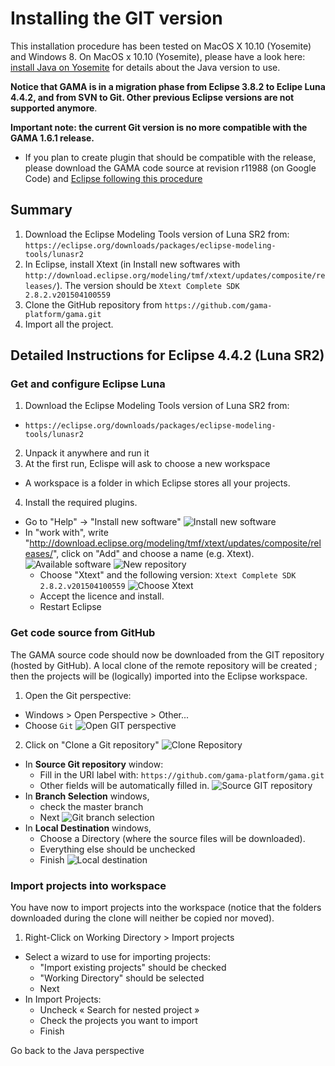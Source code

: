 # Installing the GIT version

This installation procedure has been tested on MacOS X 10.10 (Yosemite) and Windows 8. On MacOS x 10.10 (Yosemite), please have a look here: [install Java on Yosemite](G__Installation) for details about the Java version to use. 

**Notice that GAMA is in a migration phase from Eclipse 3.8.2 to Eclipe Luna 4.4.2, and from SVN to Git. Other previous Eclipse versions are not supported anymore**.

**Important note: the current Git version is no more compatible with the GAMA 1.6.1 release.**
  * If you plan to create plugin that should be compatible with the release, please download the GAMA code source at revision r11988 (on Google Code) and [Eclipse following this procedure](G__InstallingSvnOldVersions)

## Summary
1. Download the Eclipse Modeling Tools version of Luna SR2 from: `https://eclipse.org/downloads/packages/eclipse-modeling-tools/lunasr2`
2. In Eclipse, install Xtext (in Install new softwares with `http://download.eclipse.org/modeling/tmf/xtext/updates/composite/releases/`). The version should be `Xtext Complete SDK	2.8.2.v201504100559` 
3. Clone the GitHub repository from `https://github.com/gama-platform/gama.git`
4. Import all the project.

## Detailed Instructions for Eclipse 4.4.2 (Luna SR2)

### Get and configure Eclipse Luna
1. Download the Eclipse Modeling Tools version of Luna SR2 from:
  * `https://eclipse.org/downloads/packages/eclipse-modeling-tools/lunasr2`
2. Unpack it anywhere and run it
3. At the first run, Eclispe will ask to choose a new workspace
  * A workspace is a folder in which Eclipse stores all your projects.
4. Install the required plugins. 
  * Go to "Help" -> "Install new software"
![Install new software](images/GIT_install/Install_new_Software.png)
  * In "work with", write "http://download.eclipse.org/modeling/tmf/xtext/updates/composite/releases/", click on "Add" and choose a name (e.g. Xtext).
![Available software](images/GIT_install/Available_software.png)
![New repository](images/GIT_install/Xtext_new_repository.png)
    * Choose "Xtext" and the following version:  `Xtext Complete SDK	2.8.2.v201504100559`
![Choose Xtext](images/GIT_install/ChooseXtext.png)
    * Accept the licence and install.
    * Restart Eclipse

### Get code source from GitHub
The GAMA source code should now be downloaded from the GIT repository (hosted by GitHub). A local clone of the remote repository will be created ; then the projects will be (logically) imported into the Eclipse workspace.

1. Open the Git perspective:
  * Windows > Open Perspective > Other...
  * Choose `Git`
![Open GIT perspective](images/GIT_install/GIT_open_perspective.png)
2. Click on "Clone a Git repository"
![Clone Repository](images/GIT_install/GIT_Clone_Repository.png)
  * In **Source Git repository** window: 
    * Fill in the URI label with: `https://github.com/gama-platform/gama.git`
    * Other fields will be automatically filled in.
![Source GIT repository](images/GIT_install/GIT_source_git_repository.png)    
  * In **Branch Selection** windows, 
    * check the master branch 
    * Next
![Git branch selection](images/GIT_install/GIT_branch_selection.png)
  * In **Local Destination** windows,
    * Choose a Directory (where the source files will be downloaded).
    * Everything else should be unchecked 
    * Finish
![Local destination](images/GIT_install/GIT_local_destination.png)

### Import projects into workspace
You have now to import projects into the workspace (notice that the folders downloaded during the clone will neither be copied nor moved).
1. Right-Click on Working Directory > Import projects
  * Select a wizard to use for importing projects:
    * "Import existing projects" should be  checked
    * "Working Directory" should be selected
    * Next
  * In Import Projects:
    * Uncheck « Search for nested project »
    * Check the projects you want to import
    * Finish

Go back to the Java perspective
